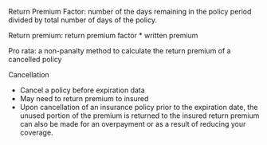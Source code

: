 Return Premium Factor: number of the days remaining in the policy period divided by total number of days of the policy.

Return premium: return premium factor * written premium

Pro rata: a non-panalty method to calculate the return premium of a cancelled policy




Cancellation
- Cancel a policy before expiration data
- May need to return premium to insured
- Upon cancellation of an insurance policy prior to the expiration date, the unused portion of the premium is returned to the insured 
return premium can also be made for an overpayment or as a result of reducing your coverage.
